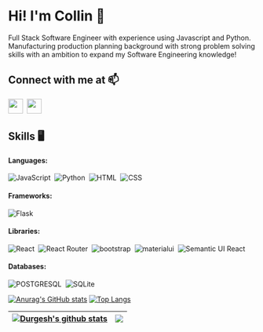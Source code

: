 # Hi! I'm Collin 👋

Full Stack Software Engineer with experience using Javascript and Python. Manufacturing production planning background with strong problem solving skills with an ambition to expand my Software Engineering knowledge!


## Connect with me at :mailbox:

<p>
  <a href="https://www.linkedin.com/in/collin-sakuma/" target="" align="left"><img src="https://cdn.jsdelivr.net/gh/devicons/devicon/icons/linkedin/linkedin-original.svg" height="30" width="30"/></a>&nbsp;
    <a href="https://medium.com/@collinsakuma" target="" align="left"><img src="https://cdns.iconmonstr.com/wp-content/releases/preview/2018/240/iconmonstr-medium-1.png" height="30" width="30"/></a>  
</p>


## Skills :desktop_computer:

#### Languages:

![JavaScript](https://img.shields.io/badge/JavaScript-F7DF1E?style=for-the-badge&logo=javascript&logoColor=black)&nbsp;
![Python](https://img.shields.io/badge/Python-3776AB?style=for-the-badge&logo=python&logoColor=white)&nbsp;
![HTML](	https://img.shields.io/badge/HTML5-E34F26?style=for-the-badge&logo=html5&logoColor=white)&nbsp;
![CSS](	https://img.shields.io/badge/CSS3-1572B6?style=for-the-badge&logo=css3&logoColor=white)&nbsp;

#### Frameworks:
![Flask](https://img.shields.io/badge/Flask-000000?style=for-the-badge&logo=flask&logoColor=white)&nbsp;

#### Libraries:
![React](https://img.shields.io/badge/React-20232A?style=for-the-badge&logo=react&logoColor=61DAFB)&nbsp;
![React Router](https://img.shields.io/static/v1?style=for-the-badge&message=React+Router&color=CA4245&logo=React+Router&logoColor=FFFFFF&label=)&nbsp;
![bootstrap](https://img.shields.io/badge/Bootstrap-563D7C?style=for-the-badge&logo=bootstrap&logoColor=white)&nbsp;
![materialui](https://img.shields.io/badge/Material--UI-0081CB?style=for-the-badge&logo=material-ui&logoColor=white)&nbsp;
![Semantic UI React](https://img.shields.io/static/v1?style=for-the-badge&message=Semantic+UI+React&color=222222&logo=Semantic+UI+React&logoColor=35BDB2&label=)&nbsp;

#### Databases:
![POSTGRESQL](https://img.shields.io/badge/PostgreSQL-316192?style=for-the-badge&logo=postgresql&logoColor=white)&nbsp;
![SQLite](https://img.shields.io/static/v1?style=for-the-badge&message=SQLite&color=003B57&logo=SQLite&logoColor=FFFFFF&label=)&nbsp;



[![Anurag's GitHub stats](https://github-readme-stats.vercel.app/api?username=collinsakuma)](https://github.com/anuraghazra/github-readme-stats)
[![Top Langs](https://github-readme-stats.vercel.app/api/top-langs/?username=collinsakuma)](https://github.com/anuraghazra/github-readme-stats)


| <a href="https://github.com/anuraghazra/github-readme-stats"><img align="center" src="https://github-readme-stats.vercel.app/api?username=collinsakuma" alt="Durgesh's github stats" /></a> | <a href="https://github.com/anuraghazra/github-readme-stats"><img align="center" src="https://github-readme-stats.vercel.app/api/top-langs/?username=collinsakuma" /></a> |
| ------------- | ------------- |
